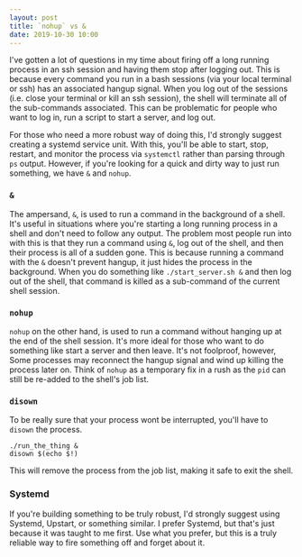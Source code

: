 ```yaml
---
layout: post
title: `nohup` vs &
date: 2019-10-30 10:00
---
```


I've gotten a lot of questions in my time about firing off a long running process in an ssh session and having them stop after logging out.
This is because every command you run in a bash sessions (via your local terminal or ssh) has an associated hangup signal.
When you log out of the sessions (i.e. close your terminal or kill an ssh session), the shell will terminate all of the sub-commands associated.
This can be problematic for people who want to log in, run a script to start a server, and log out.

For those who need a more robust way of doing this, I'd strongly suggest creating a systemd service unit.
With this, you'll be able to start, stop, restart, and monitor the process via `systemctl` rather than parsing through `ps` output.
However, if you're looking for a quick and dirty way to just run something, we have `&` and `nohup`.

### `&`

The ampersand, `&`, is used to run a command in the background of a shell.
It's useful in situations where you're starting a long running process in a shell and don't need to follow any output.
The problem most people run into with this is that they run a command using `&`, log out of the shell, and then their process is all of a sudden gone.
This is because running a command with the `&` doesn't prevent hangup, it just hides the process in the background.
When you do something like `./start_server.sh &` and then log out of the shell, that command is killed as a sub-command of the current shell session.

### `nohup`

`nohup` on the other hand, is used to run a command without hanging up at the end of the shell session.
It's more ideal for those who want to do something like start a server and then leave.
It's not foolproof, however,
Some processes may reconnect the hangup signal and wind up killing the process later on.
Think of `nohup` as a temporary fix in a rush as the `pid` can still be re-added to the shell's job list.

### `disown`

To be really sure that your process wont be interrupted, you'll have to `disown` the process.

```
./run_the_thing &
disown $(echo $!)
```

This will remove the process from the job list, making it safe to exit the shell.

### Systemd

If you're building something to be truly robust, I'd strongly suggest using Systemd, Upstart, or something similar.
I prefer Systemd, but that's just because it was taught to me first.
Use what you prefer, but this is a truly reliable way to fire something off and forget about it.

